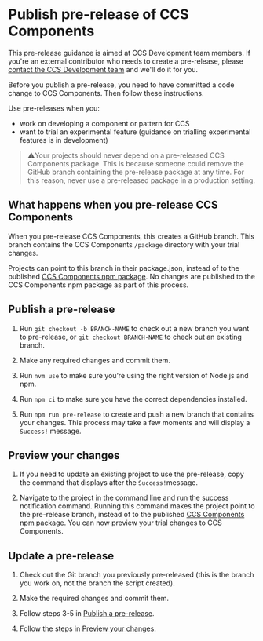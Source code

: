 # Publish pre-release of CCS Components

This pre-release guidance is aimed at CCS Development team members. If you're an external contributor who needs to create a pre-release, please [contact the CCS Development team](https://github.com/tim-s-ccs/tim-ccs-components#contact-the-team) and we'll do it for you.

Before you publish a pre-release, you need to have committed a code change to CCS Components. Then follow these instructions.

Use pre-releases when you:
- work on developing a component or pattern for CCS
- want to trial an experimental feature (guidance on trialling experimental features is in development)

> :warning:Your projects should never depend on a pre-released CCS Components package. This is because someone could remove the GitHub branch containing the pre-release package at any time. For this reason, never use a pre-released package in a production setting.

## What happens when you pre-release CCS Components

When you pre-release CCS Components, this creates a GitHub branch. This branch contains the CCS Components `/package` directory with your trial changes.

Projects can point to this branch in their package.json, instead of to the published [CCS Components npm package](https://www.npmjs.com/package/ts-ccs-components). No changes are published to the CCS Components npm package as part of this process.

## Publish a pre-release

1. Run `git checkout -b BRANCH-NAME` to check out a new branch you want to pre-release, or `git checkout BRANCH-NAME` to check out an existing branch.

2. Make any required changes and commit them.

3. Run `nvm use` to make sure you’re using the right version of Node.js and npm.

4. Run `npm ci` to make sure you have the correct dependencies installed.

5. Run `npm run pre-release` to create and push a new branch that contains your changes. This process may take a few moments and will display a `Success!` message.

## Preview your changes

1. If you need to update an existing project to use the pre-release, copy the command that displays after the `Success!`message.

2. Navigate to the project in the command line and run the success notification command. Running this command makes the project point to the pre-release branch, instead of to the published [CCS Components npm package](https://www.npmjs.com/package/ts-ccs-components). You can now preview your trial changes to CCS Components.

## Update a pre-release

1. Check out the Git branch you previously pre-released (this is the branch you work on, not the branch the script created).

2. Make the required changes and commit them.

3. Follow steps 3-5 in [Publish a pre-release](#publish-a-pre-release).

4. Follow the steps in [Preview your changes](#preview-your-changes).
